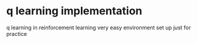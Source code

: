 # q learning implementation

q learning in reinforcement learning
very easy environment set up
just for practice

